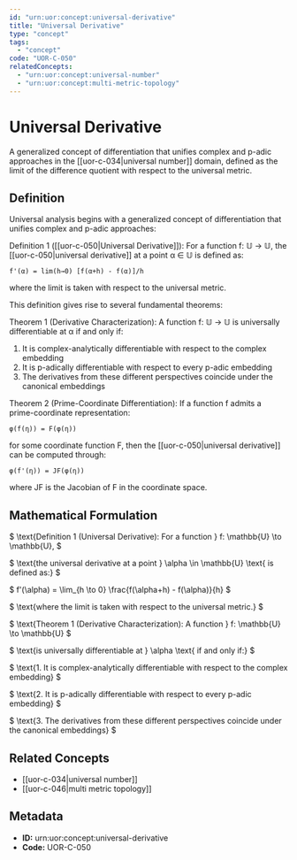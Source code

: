 ```yaml
---
id: "urn:uor:concept:universal-derivative"
title: "Universal Derivative"
type: "concept"
tags:
  - "concept"
code: "UOR-C-050"
relatedConcepts:
  - "urn:uor:concept:universal-number"
  - "urn:uor:concept:multi-metric-topology"
---
```


# Universal Derivative

A generalized concept of differentiation that unifies complex and p-adic approaches in the [[uor-c-034|universal number]] domain, defined as the limit of the difference quotient with respect to the universal metric.

## Definition

Universal analysis begins with a generalized concept of differentiation that unifies complex and p-adic approaches:

Definition 1 ([[uor-c-050|Universal Derivative]]): For a function f: 𝕌 → 𝕌, the [[uor-c-050|universal derivative]] at a point α ∈ 𝕌 is defined as:

`f'(α) = lim(h→0) [f(α+h) - f(α)]/h`

where the limit is taken with respect to the universal metric.

This definition gives rise to several fundamental theorems:

Theorem 1 (Derivative Characterization): A function f: 𝕌 → 𝕌 is universally differentiable at α if and only if:

1. It is complex-analytically differentiable with respect to the complex embedding
2. It is p-adically differentiable with respect to every p-adic embedding
3. The derivatives from these different perspectives coincide under the canonical embeddings

Theorem 2 (Prime-Coordinate Differentiation): If a function f admits a prime-coordinate representation:

`φ(f(η)) = F(φ(η))`

for some coordinate function F, then the [[uor-c-050|universal derivative]] can be computed through:

`φ(f'(η)) = JF(φ(η))`

where JF is the Jacobian of F in the coordinate space.

## Mathematical Formulation

$
\text{Definition 1 (Universal Derivative): For a function } f: \mathbb{U} \to \mathbb{U},
$

$
\text{the universal derivative at a point } \alpha \in \mathbb{U} \text{ is defined as:}
$

$
f'(\alpha) = \lim_{h \to 0} \frac{f(\alpha+h) - f(\alpha)}{h}
$

$
\text{where the limit is taken with respect to the universal metric.}
$

$
\text{Theorem 1 (Derivative Characterization): A function } f: \mathbb{U} \to \mathbb{U}
$

$
\text{is universally differentiable at } \alpha \text{ if and only if:}
$

$
\text{1. It is complex-analytically differentiable with respect to the complex embedding}
$

$
\text{2. It is p-adically differentiable with respect to every p-adic embedding}
$

$
\text{3. The derivatives from these different perspectives coincide under the canonical embeddings}
$

## Related Concepts

- [[uor-c-034|universal number]]
- [[uor-c-046|multi metric topology]]

## Metadata

- **ID:** urn:uor:concept:universal-derivative
- **Code:** UOR-C-050
